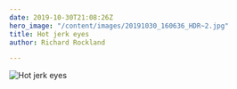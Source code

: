 ```yaml
---
date: 2019-10-30T21:08:26Z
hero_image: "/content/images/20191030_160636_HDR~2.jpg"
title: Hot jerk eyes
author: Richard Rockland

---
```

![Hot jerk eyes ](/content/images/20191030_160636_HDR\~2.jpg "Hot jerk eyes ")
